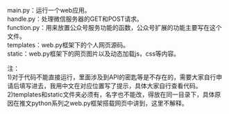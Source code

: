 main.py：运行一个web应用。  
handle.py：处理微信服务器的GET和POST请求。  
function.py：用来放置公众号服务功能的函数，公众号扩展的功能主要写在这个文件。  
templates：web.py框架下的个人网页源码。  
static：web.py框架下的网页图片以及动态加载js，css等内容。  

注：  
1)对于代码不能直接运行，里面涉及到API的密匙等是不存在的，需要大家自行申请后填写进去，我用中文在对应位置写了提示，具体大家自行查看代码。  
2)templates和static文件夹必须有，名字也不能改，得放在同一目录下，具体原因在推文python系列之web.py框架搭载网页中讲到，这里不解释。  


